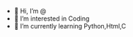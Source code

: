 - 👋 Hi, I’m @
- 👀 I’m interested in Coding
- 🌱 I’m currently learning Python,Html,C

<!---
OfficialYashOP/OfficialYashOP is a ✨ special ✨ repository because its `README.md` (this file) appears on your GitHub profile.
You can click the Preview link to take a look at your changes.
--->
